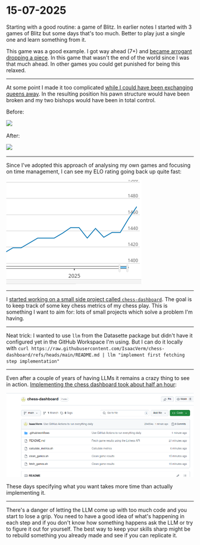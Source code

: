 # 15-07-2025

Starting with a good routine: a game of Blitz.
In earlier notes I started with 3 games of Blitz but some days that's too much.
Better to play just a single one and learn something from it.

This game was a good example.
I got way ahead (7+) and [became arrogant dropping a piece](https://lichess.org/C6LUYTeU/white#53).
In this game that wasn't the end of the world since I was that much ahead.
In other games you could get punished for being this relaxed.

---

At some point I made it too complicated [while I could have been exchanging queens away](https://lichess.org/C6LUYTeU/white#34).
In the resulting position his pawn structure would have been broken and my two bishops would have been in total control.

Before:

![](https://lichess1.org/export/fen.gif?fen=r1b2rk1%2Fp2p1ppp%2F2n2q2%2F2pB4%2F1p2PB2%2F2PP2P1%2FPP3Q1P%2F2KR3R+w+-+-+0+18&color=white&lastMove=b5b4&variant=standard&theme=brown&piece=cburnett)

After:

![](https://lichess1.org/export/fen.gif?fen=r1b2rk1%2Fp2p1ppp%2F2n5%2F2pB4%2F4P3%2F2PP2P1%2FP4B1P%2F2KR3R+b+-+-+0+20&color=white&lastMove=b2c3&variant=standard&theme=brown&piece=cburnett)

---

Since I've adopted this approach of analysing my own games and focusing on time management, I can see my ELO rating going back up quite fast:

![](./elo-going-up.png)

---

I [started working on a small side project called `chess-dashboard`](https://github.com/IsaacVerm/chess-dashboard/commit/6aec39fd80fcde583efa553218233e3632ba5f6e).
The goal is to keep track of some key chess metrics of my chess play.
This is something I want to aim for: lots of small projects which solve a problem I'm having.

---

Neat trick: I wanted to use `llm` from the Datasette package but didn't have it configured yet in the GitHub Workspace I'm using. But I can do it locally with `curl https://raw.githubusercontent.com/IsaacVerm/chess-dashboard/refs/heads/main/README.md | llm "implement first fetching step implementation"`

---

Even after a couple of years of having LLMs it remains a crazy thing to see in action.
[Implementing the chess dashboard took about half an hour](https://github.com/IsaacVerm/chess-dashboard/tree/294654a81eb94149646714ecc7239417eca0227a):

![](./chess-dashboard-30min-implementation.png)

These days specifying what you want takes more time than actually implementing it.

---

There's a danger of letting the LLM come up with too much code and you start to lose a grip.
You need to have a good idea of what's happening in each step and if you don't know how something happens ask the LLM or try to figure it out for yourself.
The best way to keep your skills sharp might be to rebuild something you already made and see if you can replicate it.